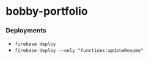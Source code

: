 # bobby-portfolio
### Deployments 
- `firebase deploy`
- `firebase deploy --only "functions:updateResume"`

